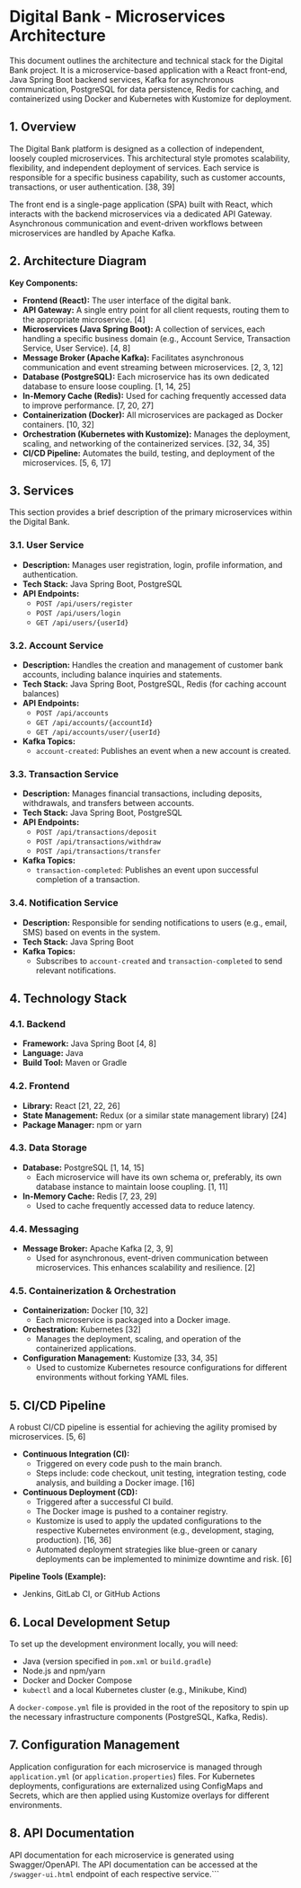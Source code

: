 # Digital Bank - Microservices Architecture

This document outlines the architecture and technical stack for the Digital Bank project. It is a microservice-based application with a React front-end, Java Spring Boot backend services, Kafka for asynchronous communication, PostgreSQL for data persistence, Redis for caching, and containerized using Docker and Kubernetes with Kustomize for deployment.

## 1. Overview

The Digital Bank platform is designed as a collection of independent, loosely coupled microservices. This architectural style promotes scalability, flexibility, and independent deployment of services. Each service is responsible for a specific business capability, such as customer accounts, transactions, or user authentication. [38, 39]

The front end is a single-page application (SPA) built with React, which interacts with the backend microservices via a dedicated API Gateway. Asynchronous communication and event-driven workflows between microservices are handled by Apache Kafka.

## 2. Architecture Diagram

**Key Components:**

*   **Frontend (React):** The user interface of the digital bank.
*   **API Gateway:** A single entry point for all client requests, routing them to the appropriate microservice. [4]
*   **Microservices (Java Spring Boot):** A collection of services, each handling a specific business domain (e.g., Account Service, Transaction Service, User Service). [4, 8]
*   **Message Broker (Apache Kafka):** Facilitates asynchronous communication and event streaming between microservices. [2, 3, 12]
*   **Database (PostgreSQL):** Each microservice has its own dedicated database to ensure loose coupling. [1, 14, 25]
*   **In-Memory Cache (Redis):** Used for caching frequently accessed data to improve performance. [7, 20, 27]
*   **Containerization (Docker):** All microservices are packaged as Docker containers. [10, 32]
*   **Orchestration (Kubernetes with Kustomize):** Manages the deployment, scaling, and networking of the containerized services. [32, 34, 35]
*   **CI/CD Pipeline:** Automates the build, testing, and deployment of the microservices. [5, 6, 17]

## 3. Services

This section provides a brief description of the primary microservices within the Digital Bank.

### 3.1. User Service

*   **Description:** Manages user registration, login, profile information, and authentication.
*   **Tech Stack:** Java Spring Boot, PostgreSQL
*   **API Endpoints:**
    *   `POST /api/users/register`
    *   `POST /api/users/login`
    *   `GET /api/users/{userId}`

### 3.2. Account Service

*   **Description:** Handles the creation and management of customer bank accounts, including balance inquiries and statements.
*   **Tech Stack:** Java Spring Boot, PostgreSQL, Redis (for caching account balances)
*   **API Endpoints:**
    *   `POST /api/accounts`
    *   `GET /api/accounts/{accountId}`
    *   `GET /api/accounts/user/{userId}`
*   **Kafka Topics:**
    *   `account-created`: Publishes an event when a new account is created.

### 3.3. Transaction Service

*   **Description:** Manages financial transactions, including deposits, withdrawals, and transfers between accounts.
*   **Tech Stack:** Java Spring Boot, PostgreSQL
*   **API Endpoints:**
    *   `POST /api/transactions/deposit`
    *   `POST /api/transactions/withdraw`
    *   `POST /api/transactions/transfer`
*   **Kafka Topics:**
    *   `transaction-completed`: Publishes an event upon successful completion of a transaction.

### 3.4. Notification Service

*   **Description:** Responsible for sending notifications to users (e.g., email, SMS) based on events in the system.
*   **Tech Stack:** Java Spring Boot
*   **Kafka Topics:**
    *   Subscribes to `account-created` and `transaction-completed` to send relevant notifications.

## 4. Technology Stack

### 4.1. Backend

*   **Framework:** Java Spring Boot [4, 8]
*   **Language:** Java
*   **Build Tool:** Maven or Gradle

### 4.2. Frontend

*   **Library:** React [21, 22, 26]
*   **State Management:** Redux (or a similar state management library) [24]
*   **Package Manager:** npm or yarn

### 4.3. Data Storage

*   **Database:** PostgreSQL [1, 14, 15]
    *   Each microservice will have its own schema or, preferably, its own database instance to maintain loose coupling. [1, 11]
*   **In-Memory Cache:** Redis [7, 23, 29]
    *   Used to cache frequently accessed data to reduce latency.

### 4.4. Messaging

*   **Message Broker:** Apache Kafka [2, 3, 9]
    *   Used for asynchronous, event-driven communication between microservices. This enhances scalability and resilience. [2]

### 4.5. Containerization & Orchestration

*   **Containerization:** Docker [10, 32]
    *   Each microservice is packaged into a Docker image.
*   **Orchestration:** Kubernetes [32]
    *   Manages the deployment, scaling, and operation of the containerized applications.
*   **Configuration Management:** Kustomize [33, 34, 35]
    *   Used to customize Kubernetes resource configurations for different environments without forking YAML files.

## 5. CI/CD Pipeline

A robust CI/CD pipeline is essential for achieving the agility promised by microservices. [5, 6]

*   **Continuous Integration (CI):**
    *   Triggered on every code push to the main branch.
    *   Steps include: code checkout, unit testing, integration testing, code analysis, and building a Docker image. [16]
*   **Continuous Deployment (CD):**
    *   Triggered after a successful CI build.
    *   The Docker image is pushed to a container registry.
    *   Kustomize is used to apply the updated configurations to the respective Kubernetes environment (e.g., development, staging, production). [16, 36]
    *   Automated deployment strategies like blue-green or canary deployments can be implemented to minimize downtime and risk. [6]

**Pipeline Tools (Example):**

*   Jenkins, GitLab CI, or GitHub Actions

## 6. Local Development Setup

To set up the development environment locally, you will need:

*   Java (version specified in `pom.xml` or `build.gradle`)
*   Node.js and npm/yarn
*   Docker and Docker Compose
*   `kubectl` and a local Kubernetes cluster (e.g., Minikube, Kind)

A `docker-compose.yml` file is provided in the root of the repository to spin up the necessary infrastructure components (PostgreSQL, Kafka, Redis).

## 7. Configuration Management

Application configuration for each microservice is managed through `application.yml` (or `application.properties`) files. For Kubernetes deployments, configurations are externalized using ConfigMaps and Secrets, which are then applied using Kustomize overlays for different environments.

## 8. API Documentation

API documentation for each microservice is generated using Swagger/OpenAPI. The API documentation can be accessed at the `/swagger-ui.html` endpoint of each respective service.```
